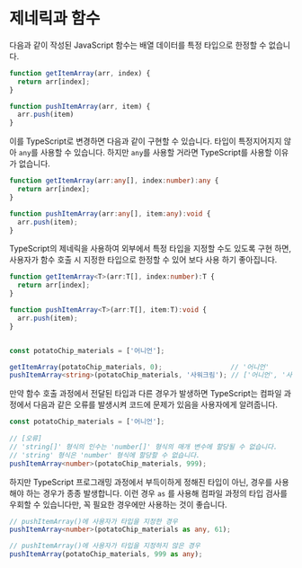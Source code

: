 # 제네릭과 함수

다음과 같이 작성된 JavaScript 함수는 배열 데이터를 특정 타입으로 한정할 수 없습니다.

```typescript
function getItemArray(arr, index) {
  return arr[index];
}

function pushItemArray(arr, item) {
  arr.push(item)
}
```

이를 TypeScript로 변경하면 다음과 같이 구현할 수 있습니다. 타입이 특정지어지지 않아 `any`를 사용할 수 있습니다. 하지만 `any`를 사용할 거라면 TypeScript를 사용할 이유가 없습니다.

```typescript
function getItemArray(arr:any[], index:number):any {
  return arr[index];
}

function pushItemArray(arr:any[], item:any):void {
  arr.push(item);
}
```

TypeScript의 제네릭을 사용하여 외부에서 특정 타입을 지정할 수도 있도록 구현 하면, 사용자가 함수 호출 시 지정한 타입으로 한정할 수 있어 보다 사용 하기 좋아집니다.

```typescript
function getItemArray<T>(arr:T[], index:number):T {
  return arr[index];
}

function pushItemArray<T>(arr:T[], item:T):void {
  arr.push(item);
}


const potatoChip_materials = ['어니언'];

getItemArray(potatoChip_materials, 0);                 // '어니언'
pushItemArray<string>(potatoChip_materials, '사워크림'); // ['어니언', '사워크림']
```

만약 함수 호출 과정에서 전달된 타입과 다른 경우가 발생하면 TypeScript는 컴파일 과정에서 다음과 같은 오류를 발생시켜 코드에 문제가 있음을 사용자에게 알려줍니다.

```typescript
const potatoChip_materials = ['어니언'];
​
// [오류]
// 'string[]' 형식의 인수는 'number[]' 형식의 매개 변수에 할당될 수 없습니다.
// 'string' 형식은 'number' 형식에 할당할 수 없습니다.
pushItemArray<number>(potatoChip_materials, 999);
```

하지만 TypeScript 프로그래밍 과정에서 부득이하게 정해진 타입이 아닌, 경우를 사용해야 하는 경우가 종종 발생합니다. 이런 경우 `as` 를 사용해 컴파일 과정의 타입 검사를 우회할 수 있습니다만, 꼭 필요한 경우에만 사용하는 것이 좋습니다.

```typescript
// pushItemArray()에 사용자가 타입을 지정한 경우
pushItemArray<number>(potatoChip_materials as any, 61);
```

```typescript
// pushItemArray()에 사용자가 타입을 지정하지 않은 경우
pushItemArray(potatoChip_materials, 999 as any);
```

